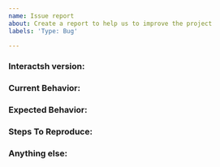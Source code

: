 ```yaml
---
name: Issue report
about: Create a report to help us to improve the project
labels: 'Type: Bug'

---
```


<!-- 
1. Please search to see if an issue already exists for the bug you encountered.
2. For support requests, FAQs or "How to" questions, please use the GitHub Discussions section instead - https://github.com/projectdiscovery/interactsh/discussions or
3. Join our discord server at https://discord.gg/projectdiscovery and post the question on the #interactsh channel.
-->

<!-- ISSUES MISSING IMPORTANT INFORMATION MAY BE CLOSED WITHOUT INVESTIGATION. -->

### Interactsh version:
<!-- You can find current version of interactsh with "interactsh -version" -->
<!-- We only accept issues that are reproducible on the latest version of interactsh. -->
<!-- You can find the latest version of project at https://github.com/projectdiscovery/interactsh/releases/ -->

### Current Behavior:
<!-- A concise description of what you're experiencing. -->

### Expected Behavior:
<!-- A concise description of what you expected to happen. -->

### Steps To Reproduce:
<!--
Example: steps to reproduce the behavior:
1. Run 'interactsh ...'
2. See error...
-->


### Anything else:
<!-- Links? References? Screnshots? Anything that will give us more context about the issue that you are encountering! -->
